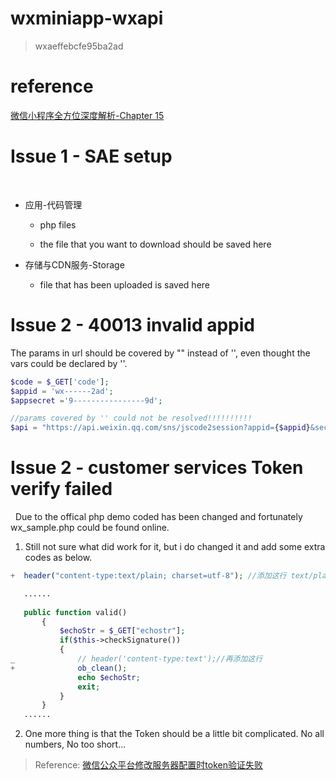 # wxminiapp-wxapi

> wxaeffebcfe95ba2ad

# reference
[微信小程序全方位深度解析-Chapter 15](http://study.163.com/course/courseMain.htm?courseId=1003283028)

# Issue 1 - SAE setup

 
* 应用-代码管理

    * php files  
    
    * the file that you want to download should be saved here
 
* 存储与CDN服务-Storage

    * file that has been uploaded is saved here

# Issue 2 - 40013 invalid appid

 The params in url should be covered by "" instead of '', even thought the vars could be declared by ''.
 
 ```php
$code = $_GET['code'];
$appid = 'wx------2ad';
$appsecret ='9----------------9d';

//params covered by '' could not be resolved!!!!!!!!!!
$api = "https://api.weixin.qq.com/sns/jscode2session?appid={$appid}&secret={$appsecret}&js_code={$code}&grant_type=authorization_code";
 ```

# Issue 2 - customer services Token verify failed
 
Due to the offical php demo coded has been changed and fortunately wx_sample.php could be found online.

1. Still not sure what did work for it, but i do changed it and add some extra codes as below.

```php
+  header("content-type:text/plain; charset=utf-8"); //添加这行 text/plain

   ......
   
   public function valid()
       {
           $echoStr = $_GET["echostr"];
           if($this->checkSignature())
           {
_              // header('content-type:text');//再添加这行
+              ob_clean();
               echo $echoStr;
               exit;
           }
       }
   ......
```

2. One more thing is that the Token should be a little bit complicated. No all numbers, No too short...

> Reference: [微信公众平台修改服务器配置时token验证失败](https://bbs.csdn.net/topics/390991193)

